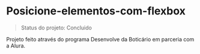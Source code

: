 # Posicione-elementos-com-flexbox

> Status do projeto: Concluido

Projeto feito através do programa Desenvolve da Boticário em parceria com a Alura.
